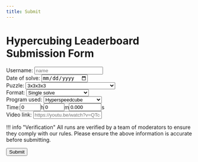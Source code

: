 ```yaml
---
title: Submit
---
```


# Hypercubing Leaderboard Submission Form

<form id="submission-form">
    <div>
        <label for="name">Username: </label>
        <input class="submit-input" required="true" type="text" name="name" placeholder="name" id="nameInput">
    </div>
    <div>
        <label for="date">Date of solve: </label>
        <input class="submit-input" required="true" type="date" id="dateInput">
    </div>
    <div>
        <label for="puzzles">Puzzle: </label>
        <select id="puzzles">
            <option value="3x3x3x3">3x3x3x3</option>
            <option value="2x2x2x2">2x2x2x2</option>
            <option value="4x4x4x4">4x4x4x4</option>
            <option value="5x5x5x5">5x5x5x5</option>
            <option value="6x6x6x6">6x6x6x6</option>
            <option value="7x7x7x7">7x7x7x7</option>
            <option value="1x3x3x3">1x3x3x3</option>
            <option value="2x2x2x3">2x2x2x3</option>
            <option value="2x2x3x3">2x2x3x3</option>
            <option value="phys_2x2x2x2">Physical 2x2x2x2</option>
            <option value="phys_3x3x3x3">Physical 3x3x3x3</option>
            <option value="virt_phys_3x3x3x3">Virtual Physical 3x3x3x3</option>
            <option value="3-layer_simplex">3-Layer Simplex</option>
            <option value="3x3x3x3x3">3x3x3x3x3</option>
            <option value="2x2x2x2x2">2x2x2x2x2</option>
            <option value="4x4x4x4x4">4x4x4x4x4</option>
            <option value="3x3x3x3x3x3">3x3x3x3x3x3</option>
            <option value="hemimegaminx">Hemimegaminx</option>
            <option value="klein_quartic">Canon-Cut Klein Quartic</option>
            <option value="dyck_map">Canon-Cut Dyck Map</option>
            <option value="3x3x3_1d">3x3x3 in 2D projection with 1D Vision</option>
        </select>
    </div>
    <div>
        <label for="formats">Format: </label>
        <select id="formats">
            <option value="single">Single solve</option>
            <option value="ao5">Average of 5</option>
            <option value="nf">No filters single solve</option>
            <option value="bld">Blindfolded single solve</option>
            <option value="oh">One handed single solve</option>
        </select>
    </div>
    <div>
        <label for="programs">Program used: </label>
        <select id="programs">
            <option value="HSC">Hyperspeedcube</option>
            <option value="MPU">Magic Puzzle Ultimate</option>
            <option value="MC3D">Magic Cube 3D</option>
            <option value="MC4D">Magic Cube 4D</option>
            <option value="MC5D">Magic Cube 5D</option>
            <option value="MC7D">Magic Cube 7D</option>
            <option value="MT">Magic Tile</option>
            <option value="AKKEI-SIM">Akkei's 3^4 sim</option>
            <option value="FH">Flat Hypercube</option>
            <option value="QMINX">qminx</option>
            <option value="-">None (physical puzzle)</option>
        </select>
    </div>
    <div style="display: flex; flex-direction: row; align-items: center;">
        <label for ="t_0-hour">Time: </label>
        <input class="submit-input" required="true" type="number" id="hour" placeholder="0" value="0" name="t_0-hour" maxlength="3" min="0" max="23" autocomplete="off" value="">
        <div>h</div>
        <input class="submit-input" required="true" type="number" id="minute" placeholder="0" value="0" name="t_0-minute" maxlength="2" min="0" max="59" autocomplete="off" value="">
        <div>m</div>
        <input class="submit-input" required="true" type="number" id="second" placeholder="0.000" value="0.000" name="t_0-second" maxlength="6" min="0.0" max="59.999" step="0.001" autocomplete="off" value="">
        <div>s</div>
    </div>
    <div>
        <label for="link">Video link: </label>
        <input class="submit-input" required="true" placeholder="https://youtu.be/watch?v=QTc-rG-nunA" type="text" id="linkInput">
    </div>
</form>

!!! info "Verification"
    All runs are verified by a team of moderators to ensure they comply with our rules. Please ensure the above information is accurate before submitting.

<button onclick="webhook();return false;" id="submit-button" type="submit" class="md-button md-button--primary">Submit</button>

<script>

    // call checkIntupValidity every 1/4 second
    setInterval(checkInputValidity, 250);

    function checkInputValidity() {
        var validName = document.getElementById('nameInput').value !== "";
        var validDate = document.getElementById('dateInput').value !== "";
        var validLink = document.getElementById('linkInput').value !== "";
        var validTime = validateTime();

        if (validName && validDate && validLink && validTime) {
            document.getElementById('submit-button').style.display = "block";
        } else {
            document.getElementById('submit-button').style.display = "none";
        }
    }

    function validateTime() {
        var h = document.getElementById('hour').value;
        var m = document.getElementById('minute').value;
        var s = document.getElementById('second').value;
        // console.log(""+h+" "+m+" "+s);

        var hReg = /[0-9]{1,2}/;
        var mReg = /[0-9]{1,2}/;
        var sReg = /[0-9]{1,2}\.[0-9]{1,3}/;

        return (hReg.test(h) && mReg.test(m) && sReg.test(s));
    }

    function webhook() {
        var hook = new XMLHttpRequest();

        hook.open('POST', 'https://discord.com/api/webhooks/1394188268685492264/PfgjTildULXqqd8FTKInL4FbclHmpCOwe8XMrTMSeKkpxR9jGrJwU5PXiAMkfQ2hHD80');

        hook.setRequestHeader('Content-type', 'application/json');

        var name = document.getElementById('nameInput').value;
        var date = document.getElementById('dateInput').value;
        var link = document.getElementById('linkInput').value;
        var puzzle = document.getElementById('puzzles').value;
        var format = document.getElementById('formats').value;
        var program = document.getElementById('programs').value;

        var hour = document.getElementById('hour').value;
        var minute = document.getElementById('minute').value;
        var second = document.getElementById('second').value;

        var timeText = "" + hour + "h " + minute + "m " + second + "s";

        if (hour === "0") {
            timeText = "" + minute + "m " + second + "s";
        }
        if (hour === "0" && minute === "0") {
            timeText = "" + second + "s";
        }

        var DiscordMessage = {
            content: ("**" + name + "** just submitted a **[" + timeText + " " + puzzle + " " + format + "](" + link + ")** to the leaderboard form! \nDetails: `" + date + ", " + link + ", " + timeText + ", " + program + ", " + name + ", " + puzzle + ", " + format + "`")
        }

        hook.onload = function() {
            console.log("submitted!");

            // send the user to the confirmation page
            window.location.href = 'https://hypercubing.xyz/leaderboards/submit/confirmation';
        };
        hook.onerror = function() {
            console.log("error submitting request");
        }
        hook.send(JSON.stringify(DiscordMessage));
    }

</script>
